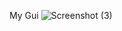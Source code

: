 My Gui
![Screenshot (3)](https://github.com/user-attachments/assets/85a1ab0c-54c6-4392-9273-6c22325c933e)
